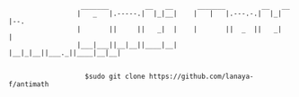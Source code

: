                       _______         __   __      _______         __   __     
                     |   _   |.-----.|  |_|__|    |   |   |.---.-.|  |_|  |--.
                     |       ||     ||   _|  |    |       ||  _  ||   _|     |
                     |___|___||__|__||____|__|    |__|_|__||___._||____|__|__|
                                                                                                   
                                                                                                   
                       $sudo git clone https://github.com/lanaya-f/antimath
